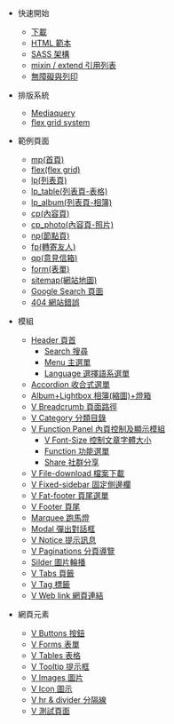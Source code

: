 <!-- - [Home](/)
- [Guide](guide.md 'The greatest guide in the world') -->

- 快速開始

  - [下載](quick-start/download.md)
  - [HTML 範本](quick-start/hemlTemplate.md)
  - [SASS 架構](quick-start/sass.md)
  - [ mixin / extend 引用列表](quick-start/mixin.md)
  - [ 無障礙與列印 ](quick-start/print.md)

- 排版系統

  - [Mediaquery](grid-system/mediaquery.md)
  <!-- - [Bootstrap grid system](grid-system/bootstrap.md) -->
  - [flex grid system](grid-system/flex-grid.md)

- 範例頁面

  - [mp(首頁)](example-page/mp.md)
  - [flex(flex grid)](example-page/flex.md)
  - [lp(列表頁)](example-page/lp.md)
  - [lp_table(列表頁-表格)](example-page/lp-table.md)
  - [lp_album(列表頁-相簿)](example-page/lp-album.md)
  - [cp(內容頁)](example-page/cp.md)
  - [cp_photo(內容頁-照片)](example-page/cp-photo.md)
  - [np(節點頁)](example-page/np.md)
  - [fp(轉寄友人)](example-page/fp.md)
  - [qp(意見信箱)](example-page/qp.md)
  - [form(表單)](example-page/form.md)
  - [sitemap(網站地圖)](example-page/sitemap.md)
  - [Google Search 頁面](example-page/google-search.md)
  - [404 網站錯誤](example-page/404page.md)

- 模組

  - [Header 頁首](components/header.md)
    - [Search 搜尋](components/search.md)
    - [Menu 主選單](components/menu.md)
    - [Language 選擇語系選單](components/language.md)
  - [Accordion 收合式選單](components/accordion.md)
  - [Album+Lightbox 相簿(縮圖)+燈箱](components/lightbox.md)
  - [V Breadcrumb 頁面路徑](components/breadcrumb.md)
  - [V Category 分類目錄](components/category.md)
  - [V Function Panel 內頁控制及顯示模組](components/function-panel.md)
    - [V Font-Size 控制文章字體大小](components/font-size.md)
    - [Function 功能選單](components/function.md)
    - [Share 社群分享](components/share.md)
  - [V File-download 檔案下載](components/file-download.md)
  - [V Fixed-sidebar 固定側邊欄](components/fixed-sidebar.md)
  - [V Fat-footer 頁尾選單](components/fat-footer.md)
  - [V Footer 頁尾](components/footer.md)
  - [Marquee 跑馬燈](components/marquee.md)
  - [Modal 彈出對話框](components/modal.md)
  - [V Notice 提示訊息](components/notice.md)
  - [V Paginations 分頁導覽](components/paginations.md)
  - [Silder 圖片輪播](components/silder.md)
  - [V Tabs 頁籤](components/tabs.md)
  - [V Tag 標籤](components/tag.md)
  - [V Web link 網頁連結](components/web-link.md)

- 網頁元素
  - [V Buttons 按鈕](element/buttons.md)
  - [V Forms 表單](element/forms.md)
  - [V Tables 表格](element/tables.md)
  - [V Tooltip 提示框](element/tooltip.md)
  - [V Images 圖片](element/images.md)
  - [V Icon 圖示](element/icon.md)
  - [V hr & divider 分隔線](element/divider.md)
  - [V 測試頁面](element/thisistestpage.md)

<style>
  .search {
    display: block !important;
}
</style>
